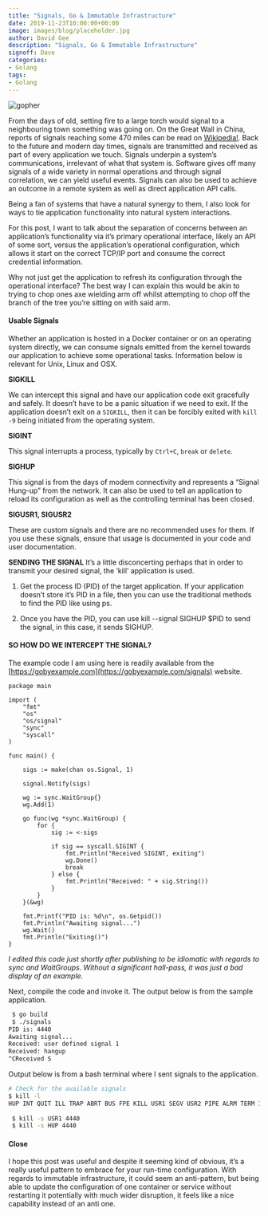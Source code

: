 ```yaml
---
title: "Signals, Go & Immutable Infrastructure"
date: 2019-11-23T10:00:00+00:00
image: images/blog/placeholder.jpg
author: David Gee
description: "Signals, Go & Immutable Infrastructure"
signoff: Dave
categories:
- Golang
tags:
- Golang
---
```


![gopher](/images/blog/arsonistgopher_small.png#center)

From the days of old, setting fire to a large torch would signal to a neighbouring town something was going on. On the Great Wall in China, reports of signals reaching some 470 miles can be read on [Wikipedia!](https://en.wikipedia.org/wiki/Smoke_signal). Back to the future and modern day times, signals are transmitted and received as part of every application we touch. Signals underpin a system’s communications, irrelevant of what that system is. Software gives off many signals of a wide variety in normal operations and through signal correlation, we can yield useful events. Signals can also be used to achieve an outcome in a remote system as well as direct application API calls.

Being a fan of systems that have a natural synergy to them, I also look for ways to tie application functionality into natural system interactions.

For this post, I want to talk about the separation of concerns between an application’s functionality via it’s primary operational interface, likely an API of some sort, versus the application’s operational configuration, which allows it start on the correct TCP/IP port and consume the correct credential information.

Why not just get the application to refresh its configuration through the operational interface? The best way I can explain this would be akin to trying to chop ones axe wielding arm off whilst attempting to chop off the branch of the tree you’re sitting on with said arm.

#### Usable Signals
 
Whether an application is hosted in a Docker container or on an operating system directly, we can consume signals emitted from the kernel towards our application to achieve some operational tasks. Information below is relevant for Unix, Linux and OSX.

__SIGKILL__

We can intercept this signal and have our application code exit gracefully and safely. It doesn’t have to be a panic situation if we need to exit. If the application doesn’t exit on a `SIGKILL`, then it can be forcibly exited with `kill -9` being initiated from the operating system.

__SIGINT__

This signal interrupts a process, typically by `Ctrl+C`, `break` or `delete`.

__SIGHUP__

This signal is from the days of modem connectivity and represents a “Signal Hung-up” from the network. It can also be used to tell an application to reload its configuration as well as the controlling terminal has been closed.

__SIGUSR1, SIGUSR2__

These are custom signals and there are no recommended uses for them. If you use these signals, ensure that usage is documented in your code and user documentation.

__SENDING THE SIGNAL__
It’s a little disconcerting perhaps that in order to transmit your desired signal, the ‘kill’ application is used.

1. Get the process ID (PID) of the target application. If your application doesn’t store it’s PID in a file, then you can use the traditional methods to find the PID like using ps.

2. Once you have the PID, you can use kill --signal SIGHUP $PID to send the signal, in this case, it sends SIGHUP.

#### SO HOW DO WE INTERCEPT THE SIGNAL?

The example code I am using here is readily available from the [https://gobyexample.com](https://gobyexample.com/signals) website.

```golang
package main

import (
	"fmt"
	"os"
	"os/signal"
	"sync"
	"syscall"
)

func main() {

	sigs := make(chan os.Signal, 1)

	signal.Notify(sigs)

	wg := sync.WaitGroup{}
	wg.Add(1)

	go func(wg *sync.WaitGroup) {
		for {
			sig := <-sigs

			if sig == syscall.SIGINT {
				fmt.Println("Received SIGINT, exiting")
				wg.Done()
				break
			} else {
				fmt.Println("Received: " + sig.String())
			}
		}
	}(&wg)

	fmt.Printf("PID is: %d\n", os.Getpid())
	fmt.Println("Awaiting signal...")
	wg.Wait()
	fmt.Println("Exiting()")
}
```

*I edited this code just shortly after publishing to be idiomatic with regards to sync and WaitGroups. Without a significant hall-pass, it was just a bad display of an example.*

Next, compile the code and invoke it. The output below is from the sample application.

```bash
 $ go build
 $ ./signals
PID is: 4440
Awaiting signal...
Received: user defined signal 1
Received: hangup
^CReceived S
```

Output below is from a bash terminal where I sent signals to the application.

```bash
# Check for the available signals
$ kill -l
HUP INT QUIT ILL TRAP ABRT BUS FPE KILL USR1 SEGV USR2 PIPE ALRM TERM 16 CHLD CONT STOP TSTP TTIN TTOU URG XCPU XFSZ VTALRM PROF WINCH POLL 30 SYS
 
 $ kill -s USR1 4440
 $ kill -s HUP 4440 
```

#### Close

I hope this post was useful and despite it seeming kind of obvious, it’s a really useful pattern to embrace for your run-time configuration. With regards to immutable infrastructure, it could seem an anti-pattern, but being able to update the configuration of one container or service without restarting it potentially with much wider disruption, it feels like a nice capability instead of an anti one.